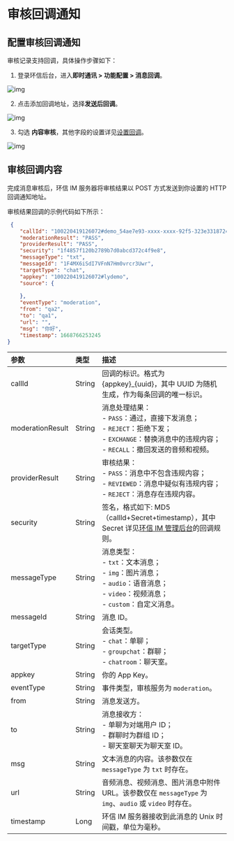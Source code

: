 # 审核回调通知

## 配置审核回调通知

审核记录支持回调，具体操作步骤如下：

1. 登录环信后台，进入**即时通讯 > 功能配置 > 消息回调**。

![img](@static/images/moderation/moderation_callback_01.png)

2. 点击添加回调地址，选择**发送后回调**。

![img](@static/images/moderation/moderation_callback_02.png)

3. 勾选 **内容审核**，其他字段的设置详见[设置回调](/document/server-side/callback.html)。

![img](@static/images/moderation/moderation_callback_03.png)


## 审核回调内容

完成消息审核后，环信 IM 服务器将审核结果以 POST 方式发送到你设置的 HTTP 回调通知地址。

审核结果回调的示例代码如下所示：

```json
 {
    "callId": "100220419126072#demo_54ae7e93-xxxx-xxxx-92f5-323e33187243",
    "moderationResult": "PASS",
    "providerResult": "PASS",
    "security": "1f4857f120b2789b7d0abcd372c4f9e8", 
    "messageType": "txt", 
    "messageId": "1F4MX6iSdI7VFnN7Hm0vrcr3Uwr",
    "targetType": "chat", 
    "appkey": "100220419126072#lydemo", 
    "source": {
       
    },
    "eventType": "moderation", 
    "from": "qa2",
    "to": "qa1",
    "url": "",
    "msg": "你好",
    "timestamp": 1668766253245
}
```

| 参数          | 类型   | 描述                                             |
| :------------ | :----- | :----------------------------------------------- |
| callId | String| 回调的标识。格式为 {appkey}_{uuid}，其中 UUID 为随机生成，作为每条回调的唯一标识。|
| moderationResult  | String  | 消息处理结果：<br/> - `PASS`：通过，直接下发消息；<br/> - `REJECT`：拒绝下发；<br/> - `EXCHANGE`：替换消息中的违规内容；<br/> - `RECALL`：撤回发送的音频和视频。 |
| providerResult | String | 审核结果：<br/> - `PASS`：消息中不包含违规内容；<br/> - `REVIEWED`：消息中疑似有违规内容；<br/> - `REJECT`：消息存在违规内容。|
| security       | String | 签名，格式如下: MD5（callId+Secret+timestamp），其中 Secret 详见[环信 IM 管理后台](https://console.easemob.com/user/login)的回调规则。 |
| messageType       | String | 消息类型：<br/> - `txt`：文本消息；<br/> - `img`：图片消息；<br/> - `audio`：语音消息；<br/> - `video`：视频消息；<br/> - `custom`：自定义消息。   |
| messageId       | String  | 消息 ID。   |
| targetType       | String | 会话类型。<br/> - `chat`：单聊；<br/> - `groupchat`：群聊；<br/> - `chatroom`：聊天室。  |
| appkey       | String | 你的 App Key。   |
| eventType       | String | 事件类型，审核服务为 `moderation`。|
| from      | String | 消息发送方。   |
| to      | String | 消息接收方：<br/> - 单聊为对端用户 ID；<br/> - 群聊时为群组 ID；<br/> - 聊天室聊天为聊天室 ID。  |
| msg      | String | 文本消息的内容。该参数仅在 `messageType` 为 `txt` 时存在。|
| url      | String | 音频消息、视频消息、图片消息中附件 URL。该参数仅在 `messageType` 为 `img`、`audio` 或 `video` 时存在。 |
| timestamp       | Long | 环信 IM 服务器接收到此消息的 Unix 时间戳，单位为毫秒。   |
